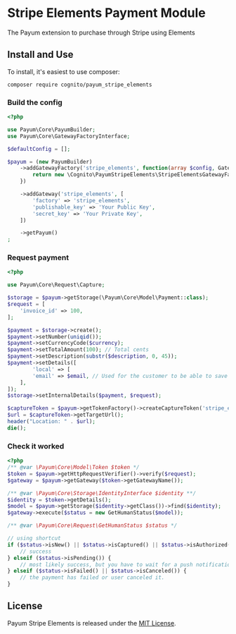 # Stripe Elements Payment Module

The Payum extension to purchase through Stripe using Elements

## Install and Use

To install, it's easiest to use composer:

    composer require cognito/payum_stripe_elements

### Build the config

```php
<?php

use Payum\Core\PayumBuilder;
use Payum\Core\GatewayFactoryInterface;

$defaultConfig = [];

$payum = (new PayumBuilder)
    ->addGatewayFactory('stripe_elements', function(array $config, GatewayFactoryInterface $coreGatewayFactory) {
        return new \Cognito\PayumStripeElements\StripeElementsGatewayFactory($config, $coreGatewayFactory);
    })

    ->addGateway('stripe_elements', [
        'factory' => 'stripe_elements',
        'publishable_key' => 'Your Public Key',
        'secret_key' => 'Your Private Key',
    ])

    ->getPayum()
;
```

### Request payment

```php
<?php

use Payum\Core\Request\Capture;

$storage = $payum->getStorage(\Payum\Core\Model\Payment::class);
$request = [
    'invoice_id' => 100,
];

$payment = $storage->create();
$payment->setNumber(uniqid());
$payment->setCurrencyCode($currency);
$payment->setTotalAmount(100); // Total cents
$payment->setDescription(substr($description, 0, 45));
$payment->setDetails([
        'local' => [
        'email' => $email, // Used for the customer to be able to save payment details
    ],
]);
$storage->setInternalDetails($payment, $request);

$captureToken = $payum->getTokenFactory()->createCaptureToken('stripe_elements', $payment, 'done.php');
$url = $captureToken->getTargetUrl();
header("Location: " . $url);
die();
```

### Check it worked

```php
<?php
/** @var \Payum\Core\Model\Token $token */
$token = $payum->getHttpRequestVerifier()->verify($request);
$gateway = $payum->getGateway($token->getGatewayName());

/** @var \Payum\Core\Storage\IdentityInterface $identity **/
$identity = $token->getDetails();
$model = $payum->getStorage($identity->getClass())->find($identity);
$gateway->execute($status = new GetHumanStatus($model));

/** @var \Payum\Core\Request\GetHumanStatus $status */

// using shortcut
if ($status->isNew() || $status->isCaptured() || $status->isAuthorized()) {
	// success
} elseif ($status->isPending()) {
	// most likely success, but you have to wait for a push notification.
} elseif ($status->isFailed() || $status->isCanceled()) {
	// the payment has failed or user canceled it.
}
```

## License

Payum Stripe Elements is released under the [MIT License](LICENSE).
